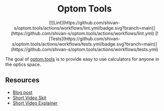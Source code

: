 <div align="center">
	<h1>Optom Tools</h1>
	[![Lint](https://github.com/shivan-s/optom.tools/actions/workflows/lint.yml/badge.svg?branch=main)](https://github.com/shivan-s/optom.tools/actions/workflows/lint.yml)
	[![Tests](https://github.com/shivan-s/optom.tools/actions/workflows/tests.yml/badge.svg?branch=main)](https://github.com/shivan-s/optom.tools/actions/workflows/tests.yml)
</div>

The goal of [optom.tools](optom.tools) is to provide easy to use calculators for anyone in the optics space.

## Resources

- [Blog post](https://shivan.xyz/projects/optom-tools/)
- [Short Video Skit](https://youtube.com/shorts/bBBEnZfrkjA?si=jB66zgrNDYGlCfHy)
- [Short Video Explainer](https://www.youtube.com/shorts/sbQHjGaaBNg)
